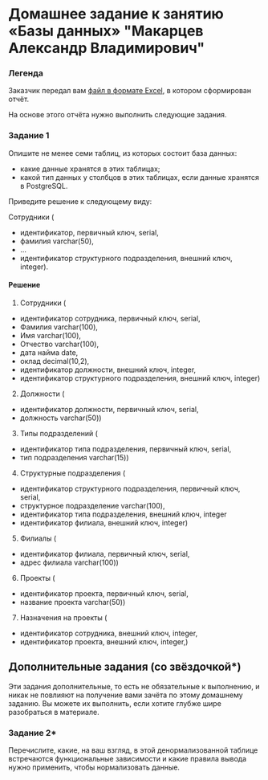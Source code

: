 # Домашнее задание к занятию «Базы данных» "Макарцев Александр Владимирович"

### Легенда

Заказчик передал вам [файл в формате Excel](https://github.com/netology-code/sdb-homeworks/blob/main/resources/hw-12-1.xlsx), в котором сформирован отчёт. 

На основе этого отчёта нужно выполнить следующие задания.

### Задание 1

Опишите не менее семи таблиц, из которых состоит база данных:

- какие данные хранятся в этих таблицах;
- какой тип данных у столбцов в этих таблицах, если данные хранятся в PostgreSQL.

Приведите решение к следующему виду:

Сотрудники (

- идентификатор, первичный ключ, serial,
- фамилия varchar(50),
- ...
- идентификатор структурного подразделения, внешний ключ, integer).

#### Решение

1. Сотрудники (
- идентификатор сотрудника, первичный ключ, serial,
- Фамилия varchar(100),
- Имя varchar(100),
- Отчество varchar(100),
- дата найма date,
- оклад decimal(10,2),
- идентификатор должности, внешний ключ, integer,
- идентификатор структурного подразделения, внешний ключ, integer)

2. Должности (
- идентификатор должности, первичный ключ, serial,
- должность varchar(50))

3. Типы подразделений (
- идентификатор типа подразделения, первичный ключ, serial,
- тип подразделения varchar(15))

4. Структурные подразделения (
- идентификатор структурного подразделения, первичный ключ, serial,
- структурное подразделение varchar(100),
- идентификатор типа подразделения, внешний ключ, integer
- идентификатор филиала, внешний ключ, integer)

5. Филиалы (
- идентификатор филиала, первичный ключ, serial,
- адрес филиала varchar(100))

6. Проекты (
- идентификатор проекта, первичный ключ, serial,
- название проекта varchar(50))

7. Назначения на проекты (
- идентификатор сотрудника, внешний ключ, integer,
- идентификатор проекта, внешний ключ, integer,)

## Дополнительные задания (со звёздочкой*)
Эти задания дополнительные, то есть не обязательные к выполнению, и никак не повлияют на получение вами зачёта по этому домашнему заданию. Вы можете их выполнить, если хотите глубже шире разобраться в материале.


### Задание 2*

Перечислите, какие, на ваш взгляд, в этой денормализованной таблице встречаются функциональные зависимости и какие правила вывода нужно применить, чтобы нормализовать данные.
